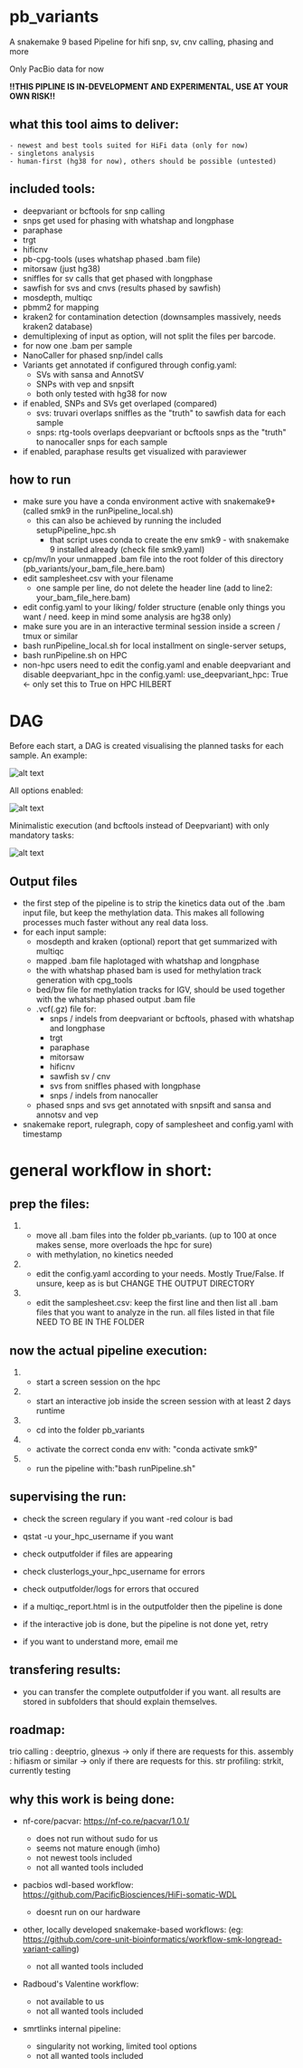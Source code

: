 # pb_variants 
A snakemake 9 based Pipeline for hifi snp, sv, cnv calling, phasing and more

Only PacBio data for now

__!!THIS PIPLINE IS IN-DEVELOPMENT AND EXPERIMENTAL, USE AT YOUR OWN RISK!!__

## what this tool aims to deliver:
    - newest and best tools suited for HiFi data (only for now)
    - singletons analysis 
    - human-first (hg38 for now), others should be possible (untested)


## included tools:
- deepvariant or bcftools for snp calling
- snps get used for phasing with whatshap and longphase
- paraphase 
- trgt
- hificnv 
- pb-cpg-tools (uses whatshap phased .bam file)
- mitorsaw (just hg38)
- sniffles for sv calls that get phased with longphase
- sawfish for svs and cnvs (results phased by sawfish)
- mosdepth, multiqc
- pbmm2 for mapping
- kraken2 for contamination detection (downsamples massively, needs kraken2 database)
- demultiplexing of input as option, will not split the files per barcode.
- for now one .bam per sample
- NanoCaller for phased snp/indel calls
- Variants get annotated if configured through config.yaml:
    - SVs with sansa and AnnotSV
    - SNPs with vep and snpsift
    - both only tested with hg38 for now
- if enabled, SNPs and SVs get overlaped (compared)
    - svs: truvari overlaps sniffles as the "truth" to sawfish data for each sample
    - snps: rtg-tools overlaps deepvariant or bcftools snps as the "truth" to nanocaller snps for each sample
- if enabled, paraphase results get visualized with paraviewer

## how to run
- make sure you have a conda environment active with snakemake9+ (called smk9 in the runPipeline_local.sh)
    - this can also be achieved by running the included setupPipeline_hpc.sh
        - that script uses conda to create the env smk9 - with snakemake 9 installed already (check file smk9.yaml)
- cp/mv/ln your unmapped .bam file into the root folder of this directory (pb_variants/your_bam_file_here.bam)
- edit samplesheet.csv with your filename 
    - one sample per line, do not delete the header line (add to line2: your_bam_file_here.bam)
- edit config.yaml to your liking/ folder structure (enable only things you want / need. keep in mind some analysis are hg38 only)
- make sure you are in an interactive terminal session inside a screen / tmux or similar
- bash runPipeline_local.sh for local installment on single-server setups, 
- bash runPipeline.sh on HPC 
- non-hpc users need to edit the config.yaml and enable deepvariant and disable deepvariant_hpc in the config.yaml:
use_deepvariant_hpc: True <- only set this to True on HPC HILBERT


# DAG
Before each start, a DAG is created visualising the planned tasks for each sample.
An example:

![alt text](dag.png)

All options enabled:

![alt text](full.png)

Minimalistic execution (and bcftools instead of Deepvariant) with only mandatory tasks:

![alt text](minimalistic.png)


## Output files
- the first step of the pipeline is to strip the kinetics data out of the .bam input file, but keep the methylation data. This makes all following processes much faster without any real data loss. 
- for each input sample:
    - mosdepth and kraken (optional) report that get summarized with multiqc
    - mapped .bam file haplotaged with whatshap and longphase
    - the with whatshap phased bam is used for methylation track generation with cpg_tools
    - bed/bw file for methylation tracks for IGV, should be used together with the whatshap phased output .bam file
    - .vcf(.gz) file for:
        - snps / indels from deepvariant or bcftools, phased with whatshap and longphase
        - trgt
        - paraphase
        - mitorsaw
        - hificnv
        - sawfish sv / cnv 
        - svs from sniffles phased with longphase
        - snps / indels from nanocaller
    - phased snps and svs get annotated with snpsift and sansa and annotsv and vep   
- snakemake report, rulegraph, copy of samplesheet and config.yaml with timestamp


# general workflow in short:

## prep the files:

1. - move all .bam files into the folder pb_variants. (up to 100 at once makes sense, more overloads the hpc for sure)
	- with methylation, no kinetics needed

2. - edit the config.yaml according to your needs. Mostly True/False. If unsure, keep as is but CHANGE THE OUTPUT DIRECTORY

3. - edit the samplesheet.csv: keep the first line and then list all .bam files that you want to analyze in the run. all files listed in that file NEED TO BE IN THE FOLDER 

## now the actual pipeline execution:

1. - start a screen session on the hpc

2. - start an interactive job inside the screen session with at least 2 days runtime

3. - cd into the folder pb_variants

4. - activate the correct conda env with: "conda activate smk9"

5. - run the pipeline with:"bash runPipeline.sh"


## supervising the run:

- check the screen regulary if you want -red colour is bad

- qstat -u your_hpc_username if you want

- check outputfolder if files are appearing

- check clusterlogs_your_hpc_username for errors

- check outputfolder/logs for errors that occured

- if a multiqc_report.html is in the outputfolder then the pipeline is done

- if the interactive job is done, but the pipeline is not done yet, retry

- if you want to understand more, email me


## transfering results:

- you can transfer the complete outputfolder if you want. all results are stored in subfolders that should explain themselves.


## roadmap:
  trio calling : deeptrio, glnexus  -> only if there are requests for this. 
  assembly : hifiasm or similar -> only if there are requests for this. 
  str profiling: strkit, currently testing

## why this work is being done:
- nf-core/pacvar: https://nf-co.re/pacvar/1.0.1/
    - does not run without sudo for us
    - seems not mature enough (imho)
    - not newest tools included
    - not all wanted tools included

- pacbios wdl-based workflow: https://github.com/PacificBiosciences/HiFi-somatic-WDL
    - doesnt run on our hardware

- other, locally developed snakemake-based workflows: (eg: https://github.com/core-unit-bioinformatics/workflow-smk-longread-variant-calling)
    - not all wanted tools included

- Radboud's Valentine workflow:
    - not available to us
    - not all wanted tools included

- smrtlinks internal pipeline:
    - singularity not working, limited tool options
    - not all wanted tools included
